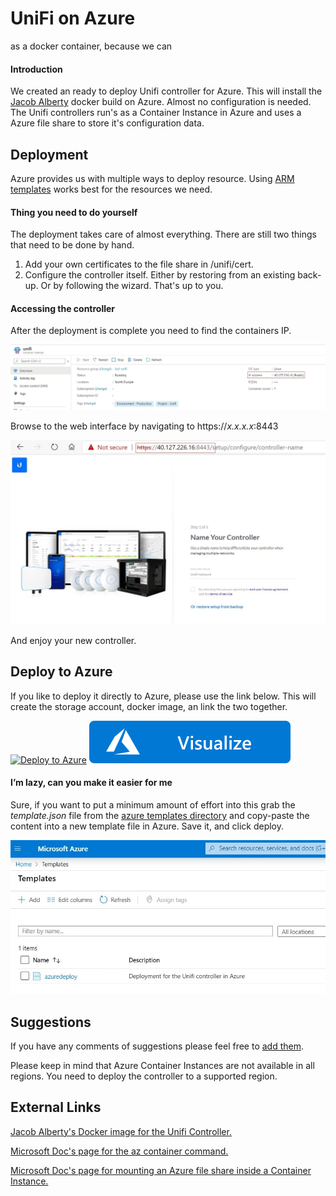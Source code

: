 # UniFi on Azure 
as a docker container, because we can

#### Introduction
We created an ready to deploy Unifi controller for Azure. This will install the [Jacob Alberty](https://github.com/jacobalberty/unifi-docker) docker build on Azure. Almost no configuration is needed.
The Unifi controllers run's as a Container Instance in Azure and uses a Azure file share to store it's configuration data.

## Deployment
Azure provides us with multiple ways to deploy resource. Using [ARM templates](https://docs.microsoft.com/en-us/azure/azure-resource-manager/templates/) works best for the resources we need.

#### Thing you need to do yourself
The deployment takes care of almost everything. There are still two things that need to be done by hand.
1. Add your own certificates to the file share in /unifi/cert.
2. Configure the controller itself. Either by restoring from an existing back-up. Or by following the wizard. That's up to you.

#### Accessing the controller
After the deployment is complete you need to find the containers IP.

![Container IP](https://raw.githubusercontent.com/Syndicate-Consulting/unifi-on-azure/master/images/docker%20ip.jpg?raw=true)

Browse to the web interface by navigating to https://*x.x.x.x*:8443

![Unifi Controller Webinterface](https://raw.githubusercontent.com/Syndicate-Consulting/unifi-on-azure/master/images/unifi%20web.jpg?raw=true)

And enjoy your new controller.

## Deploy to Azure
If you like to deploy it directly to Azure, please use the link below. This will create the storage account, docker image, an link the two together.

[![Deploy to Azure](https://aka.ms/deploytoazurebutton)](https://portal.azure.com/#create/Microsoft.Template/uri/https%3A%2F%2Fraw.githubusercontent.com%2FSyndicate-Consulting%2Funifi-on-azure%2Fmaster%2Fazuredeploy.json) [![Visualize](https://raw.githubusercontent.com/Azure/azure-quickstart-templates/master/1-CONTRIBUTION-GUIDE/images/visualizebutton.svg?sanitize=true)](http://armviz.io/#/?load=https%3A%2F%2Fraw.githubusercontent.com%2FSyndicate-Consulting%2Funifi-on-azure%2Fmaster%2Fazuredeploy.json)

#### I’m lazy, can you make it easier for me
Sure, if you want to put a minimum amount of effort into this grab the *template.json* file from the [azure templates directory](https://github.com/Syndicate-Consulting/unifi-on-azure/tree/master/azure%20templates) and copy-paste the content into a new template file in Azure. Save it, and click deploy.

![Template](https://raw.githubusercontent.com/Syndicate-Consulting/unifi-on-azure/master/images/azure%20template.jpg?raw=true)

## Suggestions
If you have any comments of suggestions please feel free to [add them](https://github.com/Syndicate-Consulting/unifi-on-azure/issues).

Please keep in mind that Azure Container Instances are not available in all regions. You need to deploy the controller to a supported region.

## External Links
[Jacob Alberty's Docker image for the Unifi Controller.](https://github.com/jacobalberty/unifi-docker)

[Microsoft Doc's page for the az container command.](https://docs.microsoft.com/en-us/cli/azure/container?view=azure-cli-latest)

[Microsoft Doc's page for mounting an Azure file share inside a Container Instance.](https://docs.microsoft.com/en-us/azure/container-instances/container-instances-volume-azure-files)
